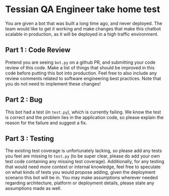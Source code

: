 # Tessian QA Engineer take home test
You are given a bot that was built a long time ago, and never deployed. 
The team would like to get it working and make changes that make this chatbot scalable in production, 
as it will be deployed in a high traffic environment.

## Part 1 : Code Review
Pretend you are seeing `bot.py` on a github PR, and submitting your code review of this code.
Make a list of things that should be improved in this code before putting this bot into production.
Feel free to also include any review comments related to software engineering best practices.
Note that you do not need to implement these changes!

## Part 2 : Bug
This bot had a test (in `test.py`), which is currently failing.
We know the test is correct and the problem lies in the application code, so please explain the reason for the failure and suggest a fix.

## Part 3 : Testing
The existing test coverage is unfortunately lacking, so please add any tests you feel are missing to `test.py` (to be super clear, please do add your own test code containing any missing test coverage).
Additionally, for any testing that would need more context or internal knowledge, feel free to speculate on what kinds of tests you would propose adding, given the deployment scenario
this bot will be in. You may make assumptions wherever needed regarding architecture, platform or deployment details, please state any assumptions made as well.